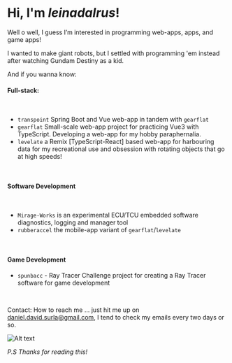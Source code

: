 # Hi, I'm _leinadalrus_!

Well o well, I guess I’m interested in programming web-apps, apps, and game apps!

I wanted to make giant robots, but I settled with programming 'em instead after watching Gundam Destiny as a kid.

And if you wanna know: 

#### Full-stack:

<br>

- `transpoint` Spring Boot and Vue web-app in tandem with `gearflat`
- `gearflat` Small-scale web-app project for practicing Vue3 with TypeScript. Developing a web-app for my hobby paraphernalia.
- `levelate` a Remix \[TypeScript-React] based web-app for harbouring data for my recreational use and obsession with rotating objects that go at high speeds!

<br>

#### Software Development

<br>

- `Mirage-Works` is an experimental ECU/TCU embedded software diagnostics, logging and manager tool
- `rubberaccel` the mobile-app variant of `gearflat`/`levelate`

<br>

#### Game Development

- `spunbacc` - Ray Tracer Challenge project for creating a Ray Tracer software for game development

<br>

Contact: How to reach me ... just hit me up on daniel.david.surla@gmail.com, I tend to check my emails every two days or so.

![Alt text](images/daniel03.jpg)

*P.S*
  *Thanks for reading this!*
<!---
leinadalrus/leinadalrus is a ✨ special ✨ repository because its `README.md` (this file) appears on your GitHub profile.
You can click the Preview link to take a look at your changes.
--->
